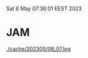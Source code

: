 Sat  6 May 07:36:01 EEST 2023
# JAM
<a href='./cache/202305/06_07.log'>./cache/202305/06_07.log</a>
